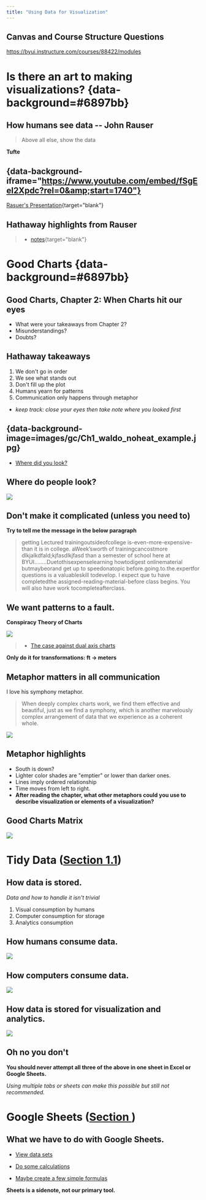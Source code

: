 ```yaml
---
title: "Using Data for Visualization"
---
```



## Canvas and Course Structure Questions 

https://byui.instructure.com/courses/88422/modules


# Is there an art to making visualizations? {data-background=#6897bb}

## How humans see data -- John Rauser

> Above all else, show the data

**Tufte**

## {data-background-iframe="https://www.youtube.com/embed/fSgEeI2Xpdc?rel=0&amp;start=1740"}

[Rasuer's Presentation](https://www.youtube.com/embed/fSgEeI2Xpdc?rel=0&amp;start=0){target="blank"}

## Hathaway highlights from Rauser

> - [notes](https://byuistats.github.io/M335/presentations_class/rauser_notes.html){target="blank"}

# Good Charts {data-background=#6897bb}

## Good Charts, Chapter 2: When Charts hit our eyes

- What were your takeaways from Chapter 2?
- Misunderstandings?
- Doubts?

## Hathaway takeaways

1. We don't go in order
2. We see what stands out
3. Don't fill up the plot
4. Humans yearn for patterns
5. Communication only happens through metaphor

- *keep track: close your eyes then take note where you looked first*

## {data-background-image=images/gc/Ch1_waldo_noheat_example.jpg}


- [Where did you look?](https://docs.google.com/spreadsheets/d/1pWnULMce4ERZhv9lobDzvF-ZTN-vwVF6i7MdoymPdUs/edit?usp=sharing)

## Where do people look?

![](images/gc/Ch1_tropicana_example.png)

## Don't make it complicated (unless you need to)

**Try to tell me the message in the below paragraph**

> getting Lectured trainingoutsideofcollege is-even-more-expensive-than it is in college. aWeek’sworth of trainingcancostmore dlkjalkdfald;kjfasdlkjfasd than a semester of school here at BYUI........Duetothisexpenselearning howtodigest onlinematerial butmaybeorand get up to speedonatopic before.going.to.the.expertfor                                                 questions                         is a valuableskill todevelop. I expect que tu have completedthe assigned-reading-material-before class begins. You will also have work tocompleteafterclass.


## We want patterns to a fault.

**Conspiracy Theory of Charts**

![](images/gc/ch1_dualaxes.png)

> - [The case against dual axis charts](https://blog.datawrapper.de/dualaxis/)

**Only do it for transformations: ft -> meters**

## Metaphor matters in all communication

I love his symphony metaphor.

> When deeply complex charts work, we find them effective and beautiful, just as we find a symphony, which is another marvelously complex arrangement of data that we experience as a coherent whole.

![](images/gc/ch1_badsymphony_lines.png)


## Metaphor highlights

- South is down?
- Lighter color shades are "emptier" or lower than darker ones.
- Lines imply ordered relationship
- Time moves from left to right.
- **After reading the chapter, what other metaphors could you use to describe visualization or elements of a visualization?**

## Good Charts Matrix

![](images/gc/Intro_chartquadrant.png)

# Tidy Data ([Section 1.1](https://byuistats.github.io/BYUI_CSE150_StatBook/describing-data.html#tidy-data))

## How data is stored.

*Data and how to handle it isn't trivial*

1. Visual consumption by humans
2. Computer consumption for storage
3. Analytics consumption

## How humans consume data.

![](images/sr/human_table.png)


## How computers consume data.

![](images/sr/relational_diagram.png)


## How data is stored for visualization and analytics.

![](images/sr/tidy_diagram.png)

## Oh no you don't

**You should never attempt all three of the above in one sheet in Excel or Google Sheets.**

*Using multiple tabs or sheets can make this possible but still not recommended.*

# Google Sheets ([Section ](https://byuistats.github.io/BYUI_CSE150_StatBook/tools.html#sheets))

## What we have to do with Google Sheets.

- [View data sets](https://drive.google.com/drive/folders/1jR07hsu3mbsBOmghKset0geclsFn_ZMG?usp=sharing)
- [Do some calculations](https://docs.google.com/spreadsheets/d/1KUq-7qEHB642UB9olN7Fw0Yp9pYoKyCQIhs1TCPP198/template/preview)

- [Maybe create a few simple formulas](https://support.google.com/docs/table/25273)

**Sheets is a sidenote, not our primary tool.**


